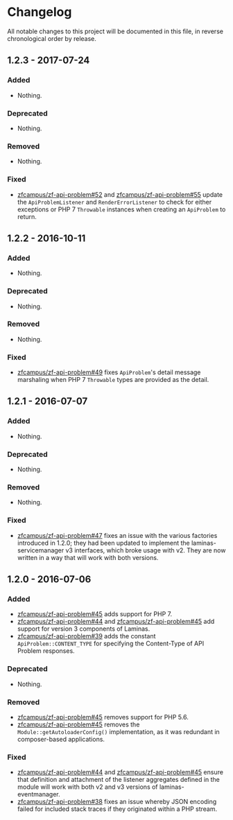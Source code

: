 # Changelog

All notable changes to this project will be documented in this file, in reverse chronological order by release.

## 1.2.3 - 2017-07-24

### Added

- Nothing.

### Deprecated

- Nothing.

### Removed

- Nothing.

### Fixed

- [zfcampus/zf-api-problem#52](https://github.com/zfcampus/zf-api-problem/pull/52) and
  [zfcampus/zf-api-problem#55](https://github.com/zfcampus/zf-api-problem/pull/55) update the
  `ApiProblemListener` and `RenderErrorListener` to check for either exceptions
  or PHP 7 `Throwable` instances when creating an `ApiProblem` to return.

## 1.2.2 - 2016-10-11

### Added

- Nothing.

### Deprecated

- Nothing.

### Removed

- Nothing.

### Fixed

- [zfcampus/zf-api-problem#49](https://github.com/zfcampus/zf-api-problem/pull/49) fixes `ApiProblem`'s
  detail message marshaling when PHP 7 `Throwable` types are provided as the
  detail.

## 1.2.1 - 2016-07-07

### Added

- Nothing.

### Deprecated

- Nothing.

### Removed

- Nothing.

### Fixed

- [zfcampus/zf-api-problem#47](https://github.com/zfcampus/zf-api-problem/pull/47) fixes an issue with
  the various factories introduced in 1.2.0; they had been updated to implement the
  laminas-servicemanager v3 interfaces, which broke usage with v2. They are now
  written in a way that will work with both versions.

## 1.2.0 - 2016-07-06

### Added

- [zfcampus/zf-api-problem#45](https://github.com/zfcampus/zf-api-problem/pull/45) adds support for PHP 7.
- [zfcampus/zf-api-problem#44](https://github.com/zfcampus/zf-api-problem/pull/44) and
  [zfcampus/zf-api-problem#45](https://github.com/zfcampus/zf-api-problem/pull/45) add support for
  version 3 components of Laminas.
- [zfcampus/zf-api-problem#39](https://github.com/zfcampus/zf-api-problem/pull/39) adds the constant
  `ApiProblem::CONTENT_TYPE` for specifying the Content-Type of API Problem
  responses.

### Deprecated

- Nothing.

### Removed

- [zfcampus/zf-api-problem#45](https://github.com/zfcampus/zf-api-problem/pull/45) removes support for
  PHP 5.6.
- [zfcampus/zf-api-problem#45](https://github.com/zfcampus/zf-api-problem/pull/45) removes the
  `Module::getAutoloaderConfig()` implementation, as it was redundant in
  composer-based applications.

### Fixed

- [zfcampus/zf-api-problem#44](https://github.com/zfcampus/zf-api-problem/pull/44) and
  [zfcampus/zf-api-problem#45](https://github.com/zfcampus/zf-api-problem/pull/45) ensure that
  definition and attachment of the listener aggregates defined in the module
  will work with both v2 and v3 versions of laminas-eventmanager.
- [zfcampus/zf-api-problem#38](https://github.com/zfcampus/zf-api-problem/pull/38) fixes an issue
  whereby JSON encoding failed for included stack traces if they originated
  within a PHP stream.
